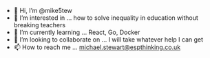 - 👋 Hi, I’m @mike5tew
- 👀 I’m interested in ... how to solve inequality in education without breaking teachers
- 🌱 I’m currently learning ... React, Go, Docker
- 💞️ I’m looking to collaborate on ... I will take whatever help I can get
- 📫 How to reach me ... michael.stewart@espthinking.co.uk

<!---
mike5tew/mike5tew is a ✨ special ✨ repository because its `README.md` (this file) appears on your GitHub profile.
You can click the Preview link to take a look at your changes.
--->
